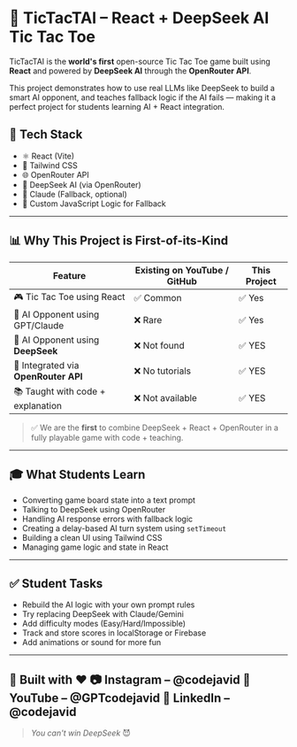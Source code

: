 # 🤖 TicTacTAI – React + DeepSeek AI Tic Tac Toe

TicTacTAI is the **world's first** open-source Tic Tac Toe game built using **React** and powered by **DeepSeek AI** through the **OpenRouter API**.

This project demonstrates how to use real LLMs like DeepSeek to build a smart AI opponent, and teaches fallback logic if the AI fails — making it a perfect project for students learning AI + React integration.


## 🧠 Tech Stack

- ⚛️ React (Vite)
- 🎨 Tailwind CSS
- 🌐 OpenRouter API
- 🧠 DeepSeek AI (via OpenRouter)
- 🤖 Claude (Fallback, optional)
- 🧩 Custom JavaScript Logic for Fallback

---

## 📊 Why This Project is First-of-its-Kind

| Feature                              | Existing on YouTube / GitHub | This Project |
|--------------------------------------|-------------------------------|--------------|
| 🎮 Tic Tac Toe using React           | ✅ Common                     | ✅ Yes        |
| 🤖 AI Opponent using GPT/Claude      | ❌ Rare                       | ✅ Yes        |
| 🧠 AI Opponent using **DeepSeek**    | ❌ Not found                  | ✅ YES        |
| 🔌 Integrated via **OpenRouter API** | ❌ No tutorials               | ✅ YES        |
| 📚 Taught with code + explanation    | ❌ Not available              | ✅ YES        |

> ✅ We are the **first** to combine DeepSeek + React + OpenRouter in a fully playable game with code + teaching.

---

## 🎓 What Students Learn

- Converting game board state into a text prompt
- Talking to DeepSeek using OpenRouter
- Handling AI response errors with fallback logic
- Creating a delay-based AI turn system using `setTimeout`
- Building a clean UI using Tailwind CSS
- Managing game logic and state in React

---

## ✅ Student Tasks

- Rebuild the AI logic with your own prompt rules
- Try replacing DeepSeek with Claude/Gemini
- Add difficulty modes (Easy/Hard/Impossible)
- Track and store scores in localStorage or Firebase
- Add animations or sound for more fun

---

## 💬 Built with ❤️ 📷 Instagram – @codejavid 🎥 YouTube – @GPTcodejavid 🧠 LinkedIn – @codejavid

> _You can't win DeepSeek_ 😈 
